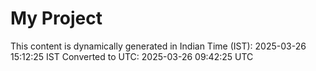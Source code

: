 # My Project

This content is dynamically generated in Indian Time (IST): 2025-03-26 15:12:25 IST
Converted to UTC: 2025-03-26 09:42:25 UTC
